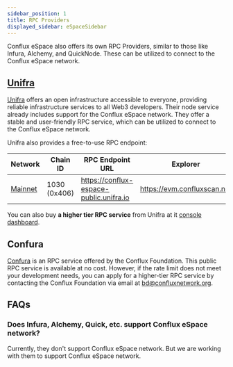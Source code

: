 ```yaml
---
sidebar_position: 1
title: RPC Providers
displayed_sidebar: eSpaceSidebar
---
```


Conflux eSpace also offers its own RPC Providers, similar to those like Infura, Alchemy, and QuickNode. These can be utilized to connect to the Conflux eSpace network.

## [Unifra](https://unifra.io/)

[Unifra](https://unifra.io/) offers an open infrastructure accessible to everyone, providing reliable infrastructure services to all Web3 developers. Their node service already includes support for the Conflux eSpace network.
They offer a stable and user-friendly RPC service, which can be utilized to connect to the Conflux eSpace network.

Unifra also provides a free-to-use RPC endpoint:

Network  | Chain ID                | RPC Endpoint URL | Explorer 
-------- | ----------------------- | ------------ |------------ 
[Mainnet](#mainnet) | 1030 (0x406) | <https://conflux-espace-public.unifra.io> | <https://evm.confluxscan.net>

You can also buy **a higher tier RPC service** from Unifra at it [console dashboard](https://console.unifra.io/).

## Confura

[Confura](../../network-endpoints) is an RPC service offered by the Conflux Foundation. This public RPC service is available at no cost. However, if the rate limit does not meet your development needs, you can apply for a higher-tier RPC service by contacting the Conflux Foundation via email at [bd@confluxnetwork.org](mailto:bd@confluxnetwork.org).

## FAQs

### Does Infura, Alchemy, Quick, etc. support Conflux eSpace network?

Currently, they don't support Conflux eSpace network. But we are working with them to support Conflux eSpace network.